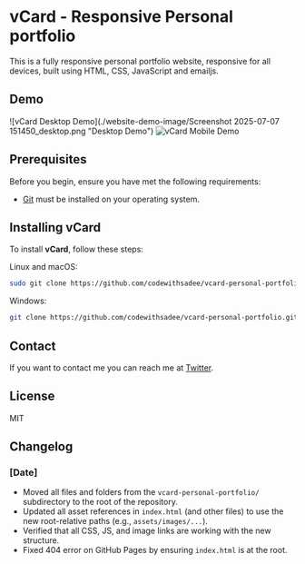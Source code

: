 # vCard - Responsive Personal portfolio

This is a fully responsive personal portfolio website, responsive for all devices, built using HTML, CSS, JavaScript and emailjs.

## Demo

![vCard Desktop Demo](./website-demo-image/Screenshot 2025-07-07 151450_desktop.png "Desktop Demo")
![vCard Mobile Demo](./website-demo-image/mobile.png "Mobile Demo")

## Prerequisites

Before you begin, ensure you have met the following requirements:

* [Git](https://git-scm.com/downloads "Download Git") must be installed on your operating system.

## Installing vCard

To install **vCard**, follow these steps:

Linux and macOS:

```bash
sudo git clone https://github.com/codewithsadee/vcard-personal-portfolio.git
```

Windows:

```bash
git clone https://github.com/codewithsadee/vcard-personal-portfolio.git
```

## Contact

If you want to contact me you can reach me at [Twitter](https://www.twitter.com/codewithsadee).

## License

MIT

## Changelog

### [Date]

- Moved all files and folders from the `vcard-personal-portfolio/` subdirectory to the root of the repository.
- Updated all asset references in `index.html` (and other files) to use the new root-relative paths (e.g., `assets/images/...`).
- Verified that all CSS, JS, and image links are working with the new structure.
- Fixed 404 error on GitHub Pages by ensuring `index.html` is at the root.

